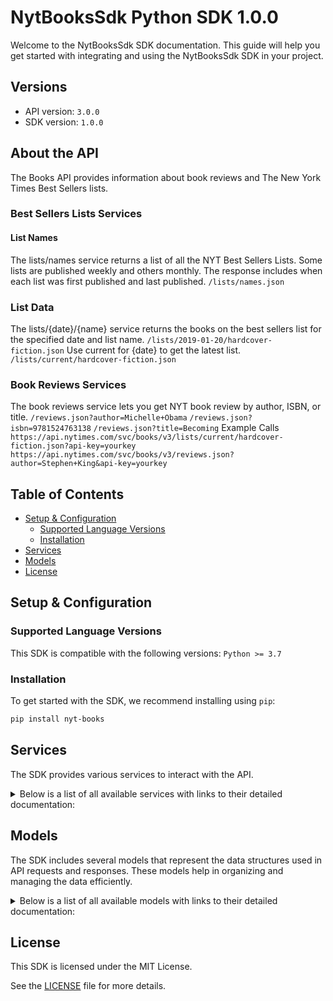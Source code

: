 # NytBooksSdk Python SDK 1.0.0

Welcome to the NytBooksSdk SDK documentation. This guide will help you get started with integrating and using the NytBooksSdk SDK in your project.

## Versions

- API version: `3.0.0`
- SDK version: `1.0.0`

## About the API

The Books API provides information about book reviews and The New York Times Best Sellers lists. 
### Best Sellers Lists Services 
#### List Names 
The lists/names service returns a list of all the NYT Best Sellers Lists. Some lists are published weekly and others monthly. The response includes when each list was first published and last published. `/lists/names.json` 
### List Data 
The lists/{date}/{name} service returns the books on the best sellers list for the specified date and list name. `/lists/2019-01-20/hardcover-fiction.json` Use current for {date} to get the latest list. `/lists/current/hardcover-fiction.json` 
### Book Reviews Services 
The book reviews service lets you get NYT book review by author, ISBN, or title. `/reviews.json?author=Michelle+Obama` `/reviews.json?isbn=9781524763138` `/reviews.json?title=Becoming`
Example Calls `https://api.nytimes.com/svc/books/v3/lists/current/hardcover-fiction.json?api-key=yourkey` `https://api.nytimes.com/svc/books/v3/reviews.json?author=Stephen+King&api-key=yourkey`

## Table of Contents

- [Setup & Configuration](#setup--configuration)
  - [Supported Language Versions](#supported-language-versions)
  - [Installation](#installation)
- [Services](#services)
- [Models](#models)
- [License](#license)

## Setup & Configuration

### Supported Language Versions

This SDK is compatible with the following versions: `Python >= 3.7`

### Installation

To get started with the SDK, we recommend installing using `pip`:

```bash
pip install nyt-books
```

## Services

The SDK provides various services to interact with the API.

<details> 
<summary>Below is a list of all available services with links to their detailed documentation:</summary>

| Name                                                               |
| :----------------------------------------------------------------- |
| [ListsJsonService](documentation/services/ListsJsonService.md)     |
| [ListsService](documentation/services/ListsService.md)             |
| [ReviewsJsonService](documentation/services/ReviewsJsonService.md) |

</details>

## Models

The SDK includes several models that represent the data structures used in API requests and responses. These models help in organizing and managing the data efficiently.

<details> 
<summary>Below is a list of all available models with links to their detailed documentation:</summary>

| Name                                                                                                                       | Description |
| :------------------------------------------------------------------------------------------------------------------------- | :---------- |
| [GetListsFormatOkResponse](documentation/models/GetListsFormatOkResponse.md)                                               |             |
| [GetListsDateListJsonOkResponse](documentation/models/GetListsDateListJsonOkResponse.md)                                   |             |
| [OverviewResponse](documentation/models/OverviewResponse.md)                                                               |             |
| [GetListsNamesFormatOkResponse](documentation/models/GetListsNamesFormatOkResponse.md)                                     |             |
| [GetListsBestSellersHistoryJsonOkResponse](documentation/models/GetListsBestSellersHistoryJsonOkResponse.md)               |             |
| [GetReviewsFormatOkResponse](documentation/models/GetReviewsFormatOkResponse.md)                                           |             |
| [GetListsFormatOkResponseResults](documentation/models/GetListsFormatOkResponseResults.md)                                 |             |
| [ResultsIsbns_1](documentation/models/ResultsIsbns1.md)                                                                    |             |
| [BookDetails](documentation/models/BookDetails.md)                                                                         |             |
| [ResultsReviews_1](documentation/models/ResultsReviews1.md)                                                                |             |
| [GetListsDateListJsonOkResponseResults](documentation/models/GetListsDateListJsonOkResponseResults.md)                     |             |
| [ResultsBooks](documentation/models/ResultsBooks.md)                                                                       |             |
| [BooksIsbns](documentation/models/BooksIsbns.md)                                                                           |             |
| [BooksBuyLinks_1](documentation/models/BooksBuyLinks1.md)                                                                  |             |
| [Result](documentation/models/Result.md)                                                                                   |             |
| [Lists](documentation/models/Lists.md)                                                                                     |             |
| [ListsBooks](documentation/models/ListsBooks.md)                                                                           |             |
| [BooksBuyLinks_2](documentation/models/BooksBuyLinks2.md)                                                                  |             |
| [GetListsNamesFormatOkResponseResults](documentation/models/GetListsNamesFormatOkResponseResults.md)                       |             |
| [Updated](documentation/models/Updated.md)                                                                                 |             |
| [GetListsBestSellersHistoryJsonOkResponseResults](documentation/models/GetListsBestSellersHistoryJsonOkResponseResults.md) |             |
| [ResultsIsbns_2](documentation/models/ResultsIsbns2.md)                                                                    |             |
| [RanksHistory](documentation/models/RanksHistory.md)                                                                       |             |
| [ResultsReviews_2](documentation/models/ResultsReviews2.md)                                                                |             |
| [GetReviewsFormatOkResponseResults](documentation/models/GetReviewsFormatOkResponseResults.md)                             |             |

</details>

## License

This SDK is licensed under the MIT License.

See the [LICENSE](LICENSE) file for more details.

<!-- This file was generated by liblab | https://liblab.com/ -->

